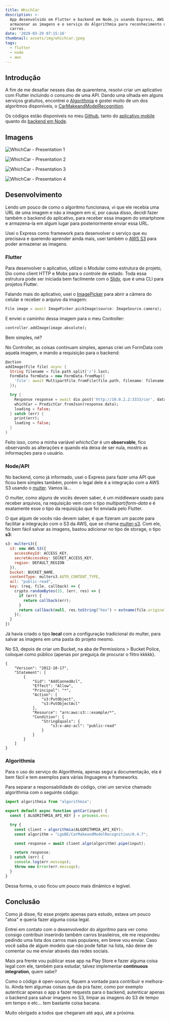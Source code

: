 ```yaml
---
title: WhichCar
description: >-
  App desenvolvido em Flutter e backend em Node.js usando Express, AWS S3 para
  armazenar as imagens e o serviço do Algorithmia para reconhecimento dos
  carros.
date: '2020-03-29 07:15:16'
thumbnail: assets/img/whichcar.jpeg
tags:
  - flutter
  - node
  - aws
---
```

## Introdução

A fim de me desafiar nesses dias de quarentena, resolvi criar um aplicativo com Flutter incluindo o consumo de uma API. Dando uma olhada em alguns serviços gratuitos, encontrei o [Algorithmia](https://algorithmia.com) e gostei muito de um dos algoritmos disponíveis, o [CarMakeandModelRecognition](https://algorithmia.com/algorithms/LgoBE/CarMakeandModelRecognition).

Os códigos estão disponíveis no meu [Github](https://github.com/iannsantos), tanto do [aplicativo mobile](https://github.com/iannsantos/which-car-mobile) quanto do [backend em Node](https://github.com/iannsantos/which-car-backend).

## Imagens

![WhichCar - Presentation 1](assets/img/presentation1.jpeg)

![WhichCar - Presentation 2](assets/img/presentation2.jpeg)

![WhichCar - Presentation 3](assets/img/presentation3.jpeg)

![WhichCar - Presentation 4](assets/img/presentation4.jpeg)

## Desenvolvimento

Lendo um pouco de como o algoritmo funcionava, vi que ele recebia uma URL de uma imagem e não a imagem em sí, por causa disso, decidi fazer também o backend do aplicativo, para receber essa imagem do smartphone e armazena-la em algum lugar para posteriormente enviar essa URL.

Usei o Express como framework para desenvolver o serviço que eu precisava e querendo aprender ainda mais, usei também o [AWS S3](https://aws.amazon.com/pt/s3/) para poder armazenar as imagens.

### Flutter

Para desenvolver o aplicativo, utilizei o Modular como estrutura de projeto, Dio como client HTTP e Mobx para o controle de estado. Toda essa estrutura pode ser iniciada bem facilmente com o [Slidy](https://github.com/Flutterando/slidy), que é uma CLI para projetos Flutter.

Falando mais do aplicativo, usei o [ImagePicker](https://pub.dev/packages/image_picker) para abrir a câmera do celular e receber o arquivo da imagem:

```dart
File image = await ImagePicker.pickImage(source: ImageSource.camera);
```

E enviei o caminho dessa imagem para o meu Controller:

```dart
controller.addImage(image.absolute);
```

Bem simples, né?

No Controller, as coisas continuam simples, apenas criei um FormData com aquela imagem, e mando a requisição para o backend:

```dart
@action
addImage(File file) async {
  String filename = file.path.split('/').last;
  FormData formData = new FormData.fromMap({
    'file': await MultipartFile.fromFile(file.path, filename: filename),
  });

  try {
    Response response = await dio.post('http://10.0.2.2:3333/car', data: formData);
    whichCar = PredictCar.fromJson(response.data);
    loading = false;
  } catch (err) {
    print(err);
    loading = false;
  }
}
```

Feito isso, como a minha variável *whichcCar* é um **observable**, fico observando as alterações e quando ela deixa de ser nula, mostro as informações para o usuário.

### Node/API

No backend, como já informado, usei o Express para fazer uma API que ficou bem simples também, porém o legal dele é a integração com a AWS S3 usando o [multer](https://github.com/expressjs/multer). Vamos lá...

O multer, como alguns de vocês devem saber, é um middleware usado para receber arquivos, na requisição vem com o tipo *multipart/form-data* e é exatamente esse o tipo da requisição que foi enviada pelo Flutter.

O que algum de vocês não devem saber, é que fizeram um pacote para facilitar a integração com o S3 da AWS, que se chama [multer-s3](https://github.com/badunk/multer-s3). Com ele, foi bem fácil salvar as imagens, bastou adicionar no tipo de storage, o tipo **s3**:

```js
s3: multers3({
  s3: new AWS.S3({
    accessKeyId: ACCESS_KEY,
    secretAccessKey: SECRET_ACCESS_KEY,
    region: DEFAULT_REGION
  }),
  bucket: BUCKET_NAME,
  contentType: multers3.AUTO_CONTENT_TYPE,
  acl: "public-read",
  key: (req, file, callback) => {
    crypto.randomBytes(15, (err, res) => {
      if (err) {
        return callback(err);
      }
      return callback(null, res.toString("hex") + extname(file.originalname));
    });
  }
})
```

Já havia criado o tipo **local** com a configuração tradicional do multer, para salvar as imagens em uma pasta do projeto mesmo.

No S3, depois de criar um Bucket, na aba de Permissions > Bucket Police, coloquei como público (apenas por preguiça de procurar o filtro kkkkk).

```
{
    "Version": "2012-10-17",
    "Statement": [
        {
            "Sid": "AddCannedAcl",
            "Effect": "Allow",
            "Principal": "*",
            "Action": [
                "s3:PutObject",
                "s3:PutObjectAcl"
            ],
            "Resource": "arn:aws:s3:::example/*",
            "Condition": {
                "StringEquals": {
                    "s3:x-amz-acl": "public-read"
                }
            }
        }
    ]
}
```

### Algorithmia

Para o uso do serviço do Algorithmia, apenas segui a documentação, ela é bem fácil e tem exemplos para várias linguagens e frameworks.

Para separar a responsabilidade do código, criei um service chamado algorithmia com o seguinte código:

```js
import algorithmia from "algorithmia";

export default async function getCar(input) {
  const { ALGORITHMIA_API_KEY } = process.env;

  try {
    const client = algorithmia(ALGORITHMIA_API_KEY);
    const algorithm = "LgoBE/CarMakeandModelRecognition/0.4.7";

    const response = await client.algo(algorithm).pipe(input);

    return response;
  } catch (err) {
    console.log(err.message);
    throw new Error(err.message);
  }
}
```

Dessa forma, o uso ficou um pouco mais dinâmico e legível.

## Conclusão

Como já disse, fiz esse projeto apenas para estudo, estava um pouco "atoa" e queria fazer alguma coisa legal.

Entrei em contato com o desenvolvedor do algoritmo para ver como consigo contribuir inserindo também carros brasileiros, ele me respondeu pedindo uma lista dos carros mais populares, em breve vou enviar. Caso você saiba de algum modelo que não pode faltar na lista, não deixe de comentar ou me enviar através das redes sociais.

Mais pra frente vou publicar esse app na Play Store e fazer alguma coisa legal com ele, também para estudar, talvez implementar **continuous integration**, quem sabe?

Como o código é open-source, fiquem a vontade para contribuir e melhora-lo. Ainda tem algumas coisas que da pra fazer, como por exemplo autenticar apenas o app a fazer requests para o backend, autenticar apenas o backend para salvar imagens no S3, limpar as imagens do S3 de tempo em tempo e etc... tem bastante coisa bacana.

Muito obrigado a todos que chegaram até aqui, até a próxima.